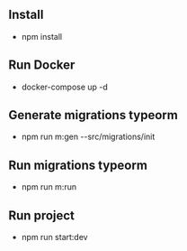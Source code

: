 
## Install 

 - npm install

## Run Docker

- docker-compose up -d

## Generate migrations typeorm

- npm run m:gen  --src/migrations/init

## Run migrations typeorm

- npm run m:run

## Run project 

- npm run start:dev



